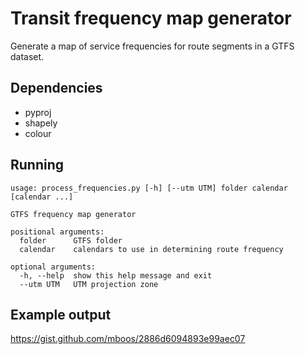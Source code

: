 # Transit frequency map generator

Generate a map of service frequencies for route segments in a GTFS dataset.

## Dependencies

* pyproj
* shapely
* colour

## Running

```
usage: process_frequencies.py [-h] [--utm UTM] folder calendar [calendar ...]

GTFS frequency map generator

positional arguments:
  folder      GTFS folder
  calendar    calendars to use in determining route frequency

optional arguments:
  -h, --help  show this help message and exit
  --utm UTM   UTM projection zone
```
## Example output

https://gist.github.com/mboos/2886d6094893e99aec07
